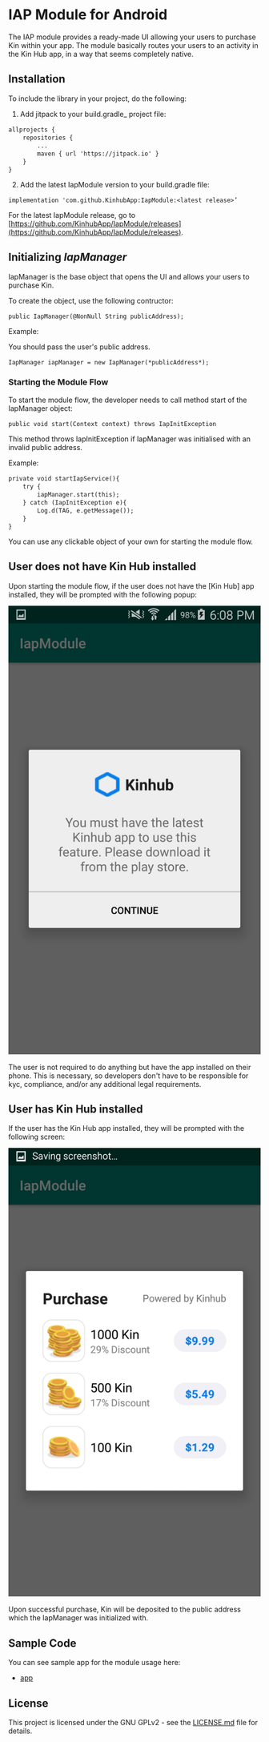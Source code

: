 # IAP Module for Android

The IAP module provides a ready-made UI allowing your users to purchase Kin within your app. The module basically routes your users to an activity in the Kin Hub app, in a way that seems completely native. 

## Installation

To include the library in your project, do the following:

1.  Add jitpack to your build.gradle_  project file:

```
allprojects {
	repositories {
		...
		maven { url 'https://jitpack.io' }
	}
}
```

2. Add the latest IapModule version to your build.gradle file:

```
implementation 'com.github.KinhubApp:IapModule:<latest release>’
```

For the latest IapModule release, go to [https://github.com/KinhubApp/IapModule/releases](https://github.com/KinhubApp/IapModule/releases).

## Initializing *IapManager*

IapManager is the base object that opens the UI and allows your users to purchase Kin.

To create the object, use the following contructor:

```
public IapManager(@NonNull String publicAddress);
```

Example:

You should pass the user's public address.

```
IapManager iapManager = new IapManager(*publicAddress*);
```

### Starting the Module Flow

To start the module flow, the developer needs to call method start of the IapManager object:

```
public void start(Context context) throws IapInitException
```

This method throws IapInitException if IapManager was initialised with an invalid public address.

Example:
```
private void startIapService(){
	try {
		iapManager.start(this);
	} catch (IapInitException e){
		Log.d(TAG, e.getMessage());
	}
}
```
You can use any clickable object of your own for starting the module flow.

## User does not have Kin Hub installed

Upon starting the module flow, if the user does not have the [Kin Hub] app installed, they will be prompted with the following popup:

![PreScreenshot](/app/src/main/res/drawable/Pre_Screenshot.png?raw=true)

The user is not required to do anything but have the app installed on their phone. This is necessary, so developers don't have to be responsible for kyc, compliance, and/or any additional legal requirements.

## User has Kin Hub installed

If the user has the Kin Hub app installed, they will be prompted with the following screen:

![Post Screenshot](/app/src/main/res/drawable/Post_Screenshot.png?raw=true)

Upon successful purchase, Kin will be deposited to the public address which the IapManager was initialized with.

## Sample Code

You can see sample app for the module usage here:

* [app](/app)

## License

This project is licensed under the GNU GPLv2 - see the [LICENSE.md](/LICENSE.md) file for details.
